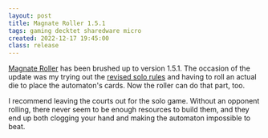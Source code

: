 ```yaml
---
layout: post
title: Magnate Roller 1.5.1
tags: gaming decktet sharedware micro
created: 2022-12-17 19:45:00
class: release
---
```

[Magnate Roller](/games/decktet/magnate/) has been brushed up to version 1.5.1.  The occasion of the update was my trying out the [revised solo rules](https://boardgamegeek.com/thread/2332690/article/33719379#33719379) and having to roll an actual die to place the automaton's cards.  Now the roller can do that part, too.

I recommend leaving the courts out for the solo game.  Without an opponent rolling, there never seem to be enough resources to build them, and they end up both clogging your hand and making the automaton impossible to beat.
